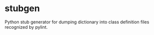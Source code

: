 # stubgen
Python stub generator for dumping dictionary into class definition files recognized by pylint.
